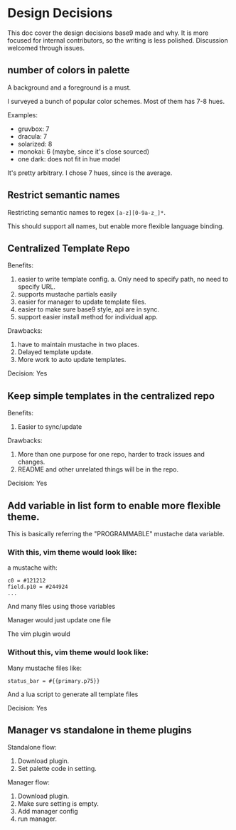 # Design Decisions
This doc cover the design decisions base9 made and why.
It is more focused for internal contributors, so the writing is less polished.
Discussion welcomed through issues.

## number of colors in palette
A background and a foreground is a must.

I surveyed a bunch of popular color schemes. Most of them has 7-8 hues.

Examples:
- gruvbox: 7
- dracula: 7
- solarized: 8
- monokai: 6 (maybe, since it's close sourced)
- one dark: does not fit in hue model

It's pretty arbitrary. I chose 7 hues, since is the average.


## Restrict semantic names

Restricting semantic names to regex `[a-z][0-9a-z_]*`.

This should support all names, but
enable more flexible language binding.


## Centralized Template Repo

Benefits:
1. easier to write template config.
  a. Only need to specify path, no need to specify URL.
2. supports mustache partials easily
3. easier for manager to update template files.
4. easier to make sure base9 style, api are in sync.
5. support easier install method for individual app.

Drawbacks:
1. have to maintain mustache in two places.
2. Delayed template update.
3. More work to auto update templates.

Decision: Yes

## Keep simple templates in the centralized repo

Benefits:
1. Easier to sync/update

Drawbacks:
1. More than one purpose for one repo, harder to track issues and changes.
2. README and other unrelated things will be in the repo.

Decision: Yes


## Add variable in list form to enable more flexible theme.

This is basically referring the "PROGRAMMABLE" mustache data variable.

### With this, vim theme would look like:

a mustache with:
```
c0 = #121212
field.p10 = #244924
...
```
And many files using those variables

Manager would just update one file

The vim plugin would

### Without this, vim theme would look like:

Many mustache files like:
```
status_bar = #{{primary.p75}}
```

And a lua script to generate all template files

Decision: Yes

## Manager vs standalone in theme plugins

Standalone flow:
1. Download plugin.
2. Set palette code in setting.

Manager flow:
1. Download plugin.
2. Make sure setting is empty.
2. Add manager config
3. run manager.


